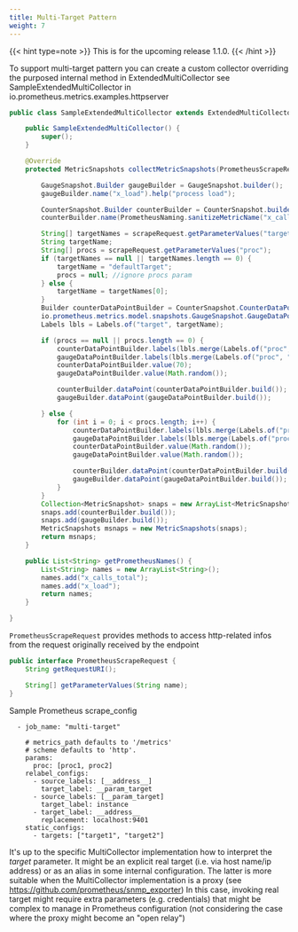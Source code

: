 ```yaml
---
title: Multi-Target Pattern
weight: 7
---
```


{{< hint type=note >}}
This is for the upcoming release 1.1.0.
{{< /hint >}}

To support multi-target pattern you can create a custom collector overriding the purposed internal method in ExtendedMultiCollector
see SampleExtendedMultiCollector in io.prometheus.metrics.examples.httpserver

```java
public class SampleExtendedMultiCollector extends ExtendedMultiCollector {

	public SampleExtendedMultiCollector() {
		super();
	}

	@Override
	protected MetricSnapshots collectMetricSnapshots(PrometheusScrapeRequest scrapeRequest) {

		GaugeSnapshot.Builder gaugeBuilder = GaugeSnapshot.builder();
		gaugeBuilder.name("x_load").help("process load");

		CounterSnapshot.Builder counterBuilder = CounterSnapshot.builder();
		counterBuilder.name(PrometheusNaming.sanitizeMetricName("x_calls_total")).help("invocations");

		String[] targetNames = scrapeRequest.getParameterValues("target");
		String targetName;
		String[] procs = scrapeRequest.getParameterValues("proc");
		if (targetNames == null || targetNames.length == 0) {
			targetName = "defaultTarget";
			procs = null; //ignore procs param
		} else {
			targetName = targetNames[0];
		}
		Builder counterDataPointBuilder = CounterSnapshot.CounterDataPointSnapshot.builder();
		io.prometheus.metrics.model.snapshots.GaugeSnapshot.GaugeDataPointSnapshot.Builder gaugeDataPointBuilder = GaugeSnapshot.GaugeDataPointSnapshot.builder();
		Labels lbls = Labels.of("target", targetName);

		if (procs == null || procs.length == 0) {
			counterDataPointBuilder.labels(lbls.merge(Labels.of("proc", "defaultProc")));
			gaugeDataPointBuilder.labels(lbls.merge(Labels.of("proc", "defaultProc")));
			counterDataPointBuilder.value(70);
			gaugeDataPointBuilder.value(Math.random());

			counterBuilder.dataPoint(counterDataPointBuilder.build());
			gaugeBuilder.dataPoint(gaugeDataPointBuilder.build());

		} else {
			for (int i = 0; i < procs.length; i++) {
				counterDataPointBuilder.labels(lbls.merge(Labels.of("proc", procs[i])));
				gaugeDataPointBuilder.labels(lbls.merge(Labels.of("proc", procs[i])));
				counterDataPointBuilder.value(Math.random());
				gaugeDataPointBuilder.value(Math.random());

				counterBuilder.dataPoint(counterDataPointBuilder.build());
				gaugeBuilder.dataPoint(gaugeDataPointBuilder.build());
			}
		}
		Collection<MetricSnapshot> snaps = new ArrayList<MetricSnapshot>();
		snaps.add(counterBuilder.build());
		snaps.add(gaugeBuilder.build());
		MetricSnapshots msnaps = new MetricSnapshots(snaps);
		return msnaps;
	}

	public List<String> getPrometheusNames() {
		List<String> names = new ArrayList<String>();
		names.add("x_calls_total");
		names.add("x_load");
		return names;
	}

}

```
`PrometheusScrapeRequest` provides methods to access http-related infos from the request originally received by the endpoint

```java
public interface PrometheusScrapeRequest {
	String getRequestURI();

	String[] getParameterValues(String name);
}

```


Sample Prometheus scrape_config

```
  - job_name: "multi-target"

    # metrics_path defaults to '/metrics'
    # scheme defaults to 'http'.
    params:
      proc: [proc1, proc2]
    relabel_configs:
      - source_labels: [__address__]
        target_label: __param_target
      - source_labels: [__param_target]
        target_label: instance
      - target_label: __address__
        replacement: localhost:9401 
    static_configs:
      - targets: ["target1", "target2"]
```
It's up to the specific MultiCollector implementation how to interpret the _target_ parameter.
It might be an explicit real target (i.e. via host name/ip address) or as an alias in some internal configuration.
The latter is more suitable when the MultiCollector implementation is a proxy (see https://github.com/prometheus/snmp_exporter)
In this case, invoking real target might require extra parameters (e.g. credentials) that might be complex to manage in Prometheus configuration
(not considering the case where the proxy might become an "open relay")